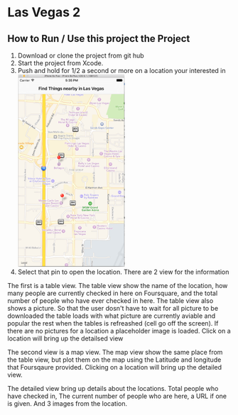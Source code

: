 # Las Vegas 2


## How to Run / Use this project the Project
1. Download or clone the project from git hub
2. Start the project from Xcode.
3. Push and hold for 1/2 a second or more on a location your interested in
<img src="https://github.com/carchi8py/Las-Vegas-2/blob/master/img/image1.jpg?raw=true" width="50%"></img>
4. Select that pin to open the location. There are 2 view for the information

The first is a table view. The table view show the name of the location, how many people are currently checked in here on Foursquare, and the total number of people who have ever checked in here. The table view also shows a picture. So that the user dosn't have to wait for all picture to be downloaded the table loads with what picture are currently aviable and popular the rest when the tables is refreashed (cell go off the screen). If there are no pictures for a location a placeholder image is loaded. Click on a location will bring up the detailsed view

The second view is a map view. The map view show the same place from the table view, but plot them on the map using the Latitude and longitude that Foursqaure provided. Clicking on a location will bring up the detailed view.


The detailed view bring up details about the locations. Total people who have checked in, The current number of people who are here, a URL if one is given. And 3 images from the location.